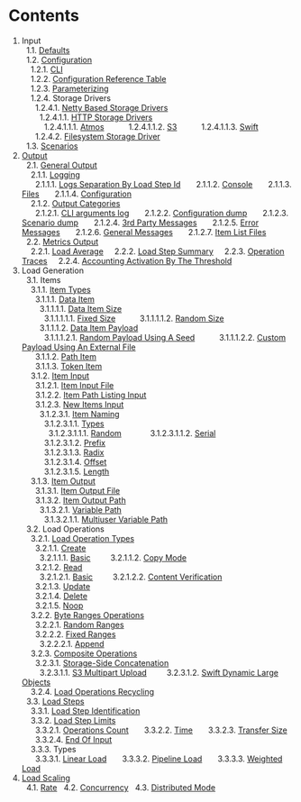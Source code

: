 # Contents

1. Input<br/>
&nbsp;&nbsp;1.1. [Defaults](defaults)<br/>
&nbsp;&nbsp;1.2. [Configuration](../interfaces/input/configuration)<br/>
&nbsp;&nbsp;&nbsp;&nbsp;1.2.1. [CLI](../interfaces/input/configuration#11-cli)<br/>
&nbsp;&nbsp;&nbsp;&nbsp;1.2.2. [Configuration Reference Table](../interfaces/input/configuration#12-reference-table)<br/>
&nbsp;&nbsp;&nbsp;&nbsp;1.2.3. [Parameterizing](../interfaces/input/configuration#2-parameterization)<br/>
&nbsp;&nbsp;&nbsp;&nbsp;1.2.4. Storage Drivers<br/>
&nbsp;&nbsp;&nbsp;&nbsp;&nbsp;&nbsp;1.2.4.1. [Netty Based Storage Drivers](../../storage/driver/coop/netty)<br/>
&nbsp;&nbsp;&nbsp;&nbsp;&nbsp;&nbsp;&nbsp;&nbsp;1.2.4.1.1. [HTTP Storage Drivers](../../storage/driver/coop/netty/http)<br/>
&nbsp;&nbsp;&nbsp;&nbsp;&nbsp;&nbsp;&nbsp;&nbsp;&nbsp;&nbsp;1.2.4.1.1.1. [Atmos](../../storage/driver/coop/netty/http/atmos)
&nbsp;&nbsp;&nbsp;&nbsp;&nbsp;&nbsp;&nbsp;&nbsp;&nbsp;&nbsp;1.2.4.1.1.2. [S3](../../storage/driver/coop/netty/http/s3)
&nbsp;&nbsp;&nbsp;&nbsp;&nbsp;&nbsp;&nbsp;&nbsp;&nbsp;&nbsp;1.2.4.1.1.3. [Swift](../../storage/driver/coop/netty/http/swift)<br/>
&nbsp;&nbsp;&nbsp;&nbsp;&nbsp;&nbsp;1.2.4.2. [Filesystem Storage Driver](../../storage/driver/coop/nio/fs)<br/>
&nbsp;&nbsp;1.3. [Scenarios](../interfaces/input/scenarios)<br/>
2. [Output](../interfaces/output)<br/>
&nbsp;&nbsp;2.1. [General Output](../interfaces/output#1-general)<br/>
&nbsp;&nbsp;&nbsp;&nbsp;2.1.1. [Logging](doc/interfaces/output#11-logging-subsystem)<br/>
&nbsp;&nbsp;&nbsp;&nbsp;&nbsp;&nbsp;2.1.1.1. [Logs Separation By Load Step Id](doc/interfaces/output#111-load-step-id)
&nbsp;&nbsp;&nbsp;&nbsp;&nbsp;&nbsp;2.1.1.2. [Console](doc/interfaces/output#112-console)
&nbsp;&nbsp;&nbsp;&nbsp;&nbsp;&nbsp;2.1.1.3. [Files](doc/interfaces/output#113-files)
&nbsp;&nbsp;&nbsp;&nbsp;&nbsp;&nbsp;2.1.1.4. [Configuration](doc/interfaces/output#114-log-configuration)<br/>
&nbsp;&nbsp;&nbsp;&nbsp;2.1.2. [Output Categories](doc/interfaces/output#12-categories)<br/>
&nbsp;&nbsp;&nbsp;&nbsp;&nbsp;&nbsp;2.1.2.1. [CLI arguments log](doc/interfaces/output#121-cli-arguments)
&nbsp;&nbsp;&nbsp;&nbsp;&nbsp;&nbsp;2.1.2.2. [Configuration dump](doc/interfaces/output#122-configuration-dump)
&nbsp;&nbsp;&nbsp;&nbsp;&nbsp;&nbsp;2.1.2.3. [Scenario dump](doc/interfaces/output#123-scenario-dump)
&nbsp;&nbsp;&nbsp;&nbsp;&nbsp;&nbsp;2.1.2.4. [3rd Party Messages](doc/interfaces/output#124-3rd-party-log-messages)
&nbsp;&nbsp;&nbsp;&nbsp;&nbsp;&nbsp;2.1.2.5. [Error Messages](doc/interfaces/output#125-error-messages)
&nbsp;&nbsp;&nbsp;&nbsp;&nbsp;&nbsp;2.1.2.6. [General Messages](doc/interfaces/output#126-general-messages)
&nbsp;&nbsp;&nbsp;&nbsp;&nbsp;&nbsp;2.1.2.7. [Item List Files](doc/interfaces/output#127-item-list-files)<br/>
&nbsp;&nbsp;2.2. [Metrics Output](../interfaces/output#2-metrics)<br/>
&nbsp;&nbsp;&nbsp;&nbsp;2.2.1. [Load Average](../interfaces/output#21-load-average)
&nbsp;&nbsp;&nbsp;&nbsp;2.2.2. [Load Step Summary](../interfaces/output#22-load-step-summary)
&nbsp;&nbsp;&nbsp;&nbsp;2.2.3. [Operation Traces](../interfaces/output#23-operation-traces)
&nbsp;&nbsp;&nbsp;&nbsp;2.2.4. [Accounting Activation By The Threshold](../interfaces/output#24-threshold)<br/>
3. Load Generation<br/>
&nbsp;&nbsp;3.1. Items<br/>
&nbsp;&nbsp;&nbsp;&nbsp;3.1.1. [Item Types](item/types)<br/>
&nbsp;&nbsp;&nbsp;&nbsp;&nbsp;&nbsp;3.1.1.1. [Data Item](item/types#1-data)<br/>
&nbsp;&nbsp;&nbsp;&nbsp;&nbsp;&nbsp;&nbsp;&nbsp;3.1.1.1.1. [Data Item Size](item/types#11-size)<br/>
&nbsp;&nbsp;&nbsp;&nbsp;&nbsp;&nbsp;&nbsp;&nbsp;&nbsp;&nbsp;3.1.1.1.1.1. [Fixed Size](item/types#111-fixed)
&nbsp;&nbsp;&nbsp;&nbsp;&nbsp;&nbsp;&nbsp;&nbsp;&nbsp;&nbsp;3.1.1.1.1.2. [Random Size](item/types#112-random)<br/>
&nbsp;&nbsp;&nbsp;&nbsp;&nbsp;&nbsp;&nbsp;&nbsp;3.1.1.1.2. [Data Item Payload](item/types#12-payload)<br/>
&nbsp;&nbsp;&nbsp;&nbsp;&nbsp;&nbsp;&nbsp;&nbsp;&nbsp;&nbsp;3.1.1.1.2.1. [Random Payload Using A Seed](item/types#121-random-using-a-seed)
&nbsp;&nbsp;&nbsp;&nbsp;&nbsp;&nbsp;&nbsp;&nbsp;&nbsp;&nbsp;3.1.1.1.2.2. [Custom Payload Using An External File](item/types#122-custom-using-an-external-file)<br/>
&nbsp;&nbsp;&nbsp;&nbsp;&nbsp;&nbsp;3.1.1.2. [Path Item](item/types#2-path)<br/>
&nbsp;&nbsp;&nbsp;&nbsp;&nbsp;&nbsp;3.1.1.3. [Token Item](item/types#3-token)<br/>
&nbsp;&nbsp;&nbsp;&nbsp;3.1.2. [Item Input](item/input)<br/>
&nbsp;&nbsp;&nbsp;&nbsp;&nbsp;&nbsp;3.1.2.1. [Item Input File](item/input#1-file)<br/>
&nbsp;&nbsp;&nbsp;&nbsp;&nbsp;&nbsp;3.1.2.2. [Item Path Listing Input](item/input#2-item-path-listing-input)<br/>
&nbsp;&nbsp;&nbsp;&nbsp;&nbsp;&nbsp;3.1.2.3. [New Items Input](item/input#3-new-items-input)<br/>
&nbsp;&nbsp;&nbsp;&nbsp;&nbsp;&nbsp;&nbsp;&nbsp;3.1.2.3.1. [Item Naming](item/input#31-naming)<br/>
&nbsp;&nbsp;&nbsp;&nbsp;&nbsp;&nbsp;&nbsp;&nbsp;&nbsp;&nbsp;3.1.2.3.1.1. [Types](item/input#311-types)<br/>
&nbsp;&nbsp;&nbsp;&nbsp;&nbsp;&nbsp;&nbsp;&nbsp;&nbsp;&nbsp;&nbsp;&nbsp;3.1.2.3.1.1.1. [Random](item/input#3111-random)
&nbsp;&nbsp;&nbsp;&nbsp;&nbsp;&nbsp;&nbsp;&nbsp;&nbsp;&nbsp;&nbsp;&nbsp;3.1.2.3.1.1.2. [Serial](item/input#3112-serial)<br/>
&nbsp;&nbsp;&nbsp;&nbsp;&nbsp;&nbsp;&nbsp;&nbsp;&nbsp;&nbsp;3.1.2.3.1.2. [Prefix](item/input#312-prefix)<br/>
&nbsp;&nbsp;&nbsp;&nbsp;&nbsp;&nbsp;&nbsp;&nbsp;&nbsp;&nbsp;3.1.2.3.1.3. [Radix](item/input#313-radix)<br/>
&nbsp;&nbsp;&nbsp;&nbsp;&nbsp;&nbsp;&nbsp;&nbsp;&nbsp;&nbsp;3.1.2.3.1.4. [Offset](item/input#314-offset)<br/>
&nbsp;&nbsp;&nbsp;&nbsp;&nbsp;&nbsp;&nbsp;&nbsp;&nbsp;&nbsp;3.1.2.3.1.5. [Length](item/input#315-length)<br/>
&nbsp;&nbsp;&nbsp;&nbsp;3.1.3. [Item Output](item/output)<br/>
&nbsp;&nbsp;&nbsp;&nbsp;&nbsp;&nbsp;3.1.3.1. [Item Output File](item/output#1-file)<br/>
&nbsp;&nbsp;&nbsp;&nbsp;&nbsp;&nbsp;3.1.3.2. [Item Output Path](item/output#2-path)<br/>
&nbsp;&nbsp;&nbsp;&nbsp;&nbsp;&nbsp;&nbsp;&nbsp;3.1.3.2.1. [Variable Path](item/output#21-variable)<br/>
&nbsp;&nbsp;&nbsp;&nbsp;&nbsp;&nbsp;&nbsp;&nbsp;&nbsp;&nbsp;3.1.3.2.1.1. [Multiuser Variable Path](item/output#211-multiuser)<br/>
&nbsp;&nbsp;3.2. Load Operations<br/>
&nbsp;&nbsp;&nbsp;&nbsp;3.2.1. [Load Operation Types](load/operations/types)<br/>
&nbsp;&nbsp;&nbsp;&nbsp;&nbsp;&nbsp;3.2.1.1. [Create](load/operations/types#1-create)<br/>
&nbsp;&nbsp;&nbsp;&nbsp;&nbsp;&nbsp;&nbsp;&nbsp;3.2.1.1.1. [Basic](load/operations/types#11-basic)
&nbsp;&nbsp;&nbsp;&nbsp;&nbsp;&nbsp;&nbsp;&nbsp;3.2.1.1.2. [Copy Mode](load/operations/types#12-copy-mode)<br/>
&nbsp;&nbsp;&nbsp;&nbsp;&nbsp;&nbsp;3.2.1.2. [Read](load/operations/types#2-read)<br/>
&nbsp;&nbsp;&nbsp;&nbsp;&nbsp;&nbsp;&nbsp;&nbsp;3.2.1.2.1. [Basic](load/operations/types#21-basic)
&nbsp;&nbsp;&nbsp;&nbsp;&nbsp;&nbsp;&nbsp;&nbsp;3.2.1.2.2. [Content Verification](load/operations/types#22-content-verification)<br/>
&nbsp;&nbsp;&nbsp;&nbsp;&nbsp;&nbsp;3.2.1.3. [Update](load/operations/types#3-update)<br/>
&nbsp;&nbsp;&nbsp;&nbsp;&nbsp;&nbsp;3.2.1.4. [Delete](load/operations/types#4-delete)<br/>
&nbsp;&nbsp;&nbsp;&nbsp;&nbsp;&nbsp;3.2.1.5. [Noop](load/operations/types#5-noop)<br/>
&nbsp;&nbsp;&nbsp;&nbsp;3.2.2. [Byte Ranges Operations](load/operations/byte_ranges)<br/>
&nbsp;&nbsp;&nbsp;&nbsp;&nbsp;&nbsp;3.2.2.1. [Random Ranges](load/operations/byte_ranges#41-random-ranges)<br/>
&nbsp;&nbsp;&nbsp;&nbsp;&nbsp;&nbsp;3.2.2.2. [Fixed Ranges](load/operations/byte_ranges#42-fixed-ranges)<br/>
&nbsp;&nbsp;&nbsp;&nbsp;&nbsp;&nbsp;&nbsp;&nbsp;3.2.2.2.1. [Append](load/operations/byte_ranges#421-append)<br/>
&nbsp;&nbsp;&nbsp;&nbsp;3.2.3. [Composite Operations](load/operations/composite)<br/>
&nbsp;&nbsp;&nbsp;&nbsp;&nbsp;&nbsp;3.2.3.1. [Storage-Side Concatenation](load/operations/composite#1-storage-side-concatenation)<br/>
&nbsp;&nbsp;&nbsp;&nbsp;&nbsp;&nbsp;&nbsp;&nbsp;3.2.3.1.1. [S3 Multipart Upload](load/operations/composite#131-s3-multipart-upload)
&nbsp;&nbsp;&nbsp;&nbsp;&nbsp;&nbsp;&nbsp;&nbsp;3.2.3.1.2. [Swift Dynamic Large Objects](load/operations/composite#132-swift-dynamic-large-objects)<br/>
&nbsp;&nbsp;&nbsp;&nbsp;3.2.4. [Load Operations Recycling](load/operations/recycling)<br/>
&nbsp;&nbsp;3.3. [Load Steps](load/steps)<br/>
&nbsp;&nbsp;&nbsp;&nbsp;3.3.1. [Load Step Identification](load/steps#1-identification)<br/>
&nbsp;&nbsp;&nbsp;&nbsp;3.3.2. [Load Step Limits](load/steps#2-limits)<br/>
&nbsp;&nbsp;&nbsp;&nbsp;&nbsp;&nbsp;3.3.2.1. [Operations Count](load/steps#21-operations-count)
&nbsp;&nbsp;&nbsp;&nbsp;&nbsp;&nbsp;3.3.2.2. [Time](load/steps#22-time)
&nbsp;&nbsp;&nbsp;&nbsp;&nbsp;&nbsp;3.3.2.3. [Transfer Size](load/steps#23-transfer-size)
&nbsp;&nbsp;&nbsp;&nbsp;&nbsp;&nbsp;3.3.2.4. [End Of Input](load/steps#24-end-of-input)<br/>
&nbsp;&nbsp;&nbsp;&nbsp;3.3.3. Types<br/>
&nbsp;&nbsp;&nbsp;&nbsp;&nbsp;&nbsp;3.3.3.1. [Linear Load](../../load/step/linear)
&nbsp;&nbsp;&nbsp;&nbsp;&nbsp;&nbsp;3.3.3.2. [Pipeline Load](../../load/step/pipeline)
&nbsp;&nbsp;&nbsp;&nbsp;&nbsp;&nbsp;3.3.3.3. [Weighted Load](../../load/step/weighted)<br/>
4. [Load Scaling](scaling)<br/>
&nbsp;&nbsp;4.1. [Rate](scaling#1-rate)
&nbsp;&nbsp;4.2. [Concurrency](scaling#2-concurrency)
&nbsp;&nbsp;4.3. [Distributed Mode](scaling3-distributed-mode)<br/>
